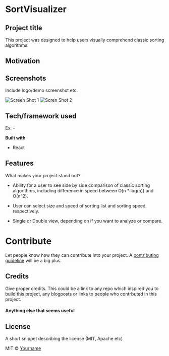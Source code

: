# SortVisualizer

## Project title

<!-- A little info about your project and/ or overview that explains **what** the project is about. -->

This project was designed to help users visually comprehend classic sorting algorithms.

## Motivation

<!-- A short description of the motivation behind the creation and maintenance of the project. This should explain **why** the project exists. -->

## Screenshots

Include logo/demo screenshot etc.

![Screen Shot 1](https://github.com/cgiroux86/SortVisualizer/raw/merge-sort/images/screenShot1.png?raw=true)
![Scren Shot 2](https://github.com/cgiroux86/SortVisualizer/raw/merge-sort/images/screenShot2.png?raw=true)

## Tech/framework used

Ex. -

<b>Built with</b>

- React

## Features

What makes your project stand out?

- Ability for a user to see side by side comparison of classic sorting algorithms, including difference in speed between O(n \* log(n)) and O(n^2).

- User can select size and speed of sorting list and sorting speed, respectively.

- Single or Double view, depending on if you want to analyze or compare.

# Contribute

Let people know how they can contribute into your project. A [contributing guideline](https://github.com/zulip/zulip-electron/blob/master/CONTRIBUTING.md) will be a big plus.

## Credits

Give proper credits. This could be a link to any repo which inspired you to build this project, any blogposts or links to people who contrbuted in this project.

#### Anything else that seems useful

## License

A short snippet describing the license (MIT, Apache etc)

MIT © [Yourname]()
